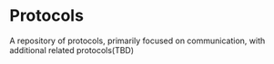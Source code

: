 # Protocols
A repository of protocols, primarily focused on communication, with additional related protocols(TBD)
